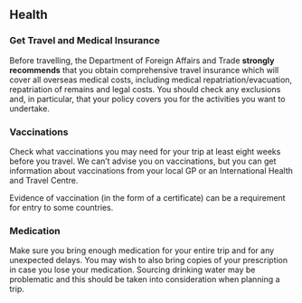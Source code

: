 ## Health

### **Get Travel and Medical Insurance**

Before travelling, the Department of Foreign Affairs and Trade **strongly recommends** that you obtain comprehensive travel insurance which will cover all overseas medical costs, including medical repatriation/evacuation, repatriation of remains and legal costs. You should check any exclusions and, in particular, that your policy covers you for the activities you want to undertake.

### **Vaccinations**

Check what vaccinations you may need for your trip at least eight weeks before you travel. We can’t advise you on vaccinations, but you can get information about vaccinations from your local GP or an International Health and Travel Centre.

Evidence of vaccination (in the form of a certificate) can be a requirement for entry to some countries.

### **Medication**

Make sure you bring enough medication for your entire trip and for any unexpected delays. You may wish to also bring copies of your prescription in case you lose your medication. Sourcing drinking water may be problematic and this should be taken into consideration when planning a trip.